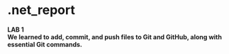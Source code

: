 # .net_report

<b>LAB 1 <br>
We learned to add, commit, and push files to Git and GitHub, along with essential Git commands.
